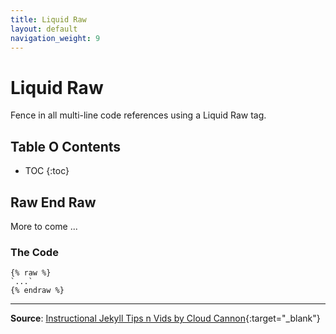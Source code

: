 ```yaml
---
title: Liquid Raw
layout: default
navigation_weight: 9
---
```

# Liquid Raw

Fence in all multi-line code references using a Liquid Raw tag.

## Table O Contents

- TOC
{:toc}

## Raw End Raw

More to come ...

### The Code

```liquid
{% raw %}
`...`
{% endraw %}
```

***

**Source**: [Instructional Jekyll Tips n Vids by Cloud Cannon](https://learn.cloudcannon.com/){:target="_blank"}
